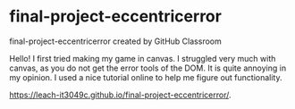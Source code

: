 # final-project-eccentricerror
final-project-eccentricerror created by GitHub Classroom


Hello! I first tried making my game in canvas. I struggled very much with canvas, as you do not get the error tools of the DOM. It is quite annoying in my opinion.
I used a nice tutorial online to help me figure out functionality. 

 https://leach-it3049c.github.io/final-project-eccentricerror/.
